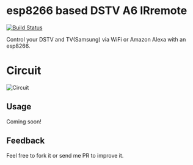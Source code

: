 # esp8266 based DSTV A6 IRremote
[![Build Status](https://travis-ci.com/mmphego/DSTV-A6-esp8266-IRremote.svg?branch=master)](https://travis-ci.com/mmphego/DSTV-A6-esp8266-IRremote)

Control your DSTV and TV(Samsung) via WiFi or Amazon Alexa with an esp8266.

# Circuit
![Circuit](https://github.com/mmphego/DSTV_A6_esp8266_IRremote/raw/master/Circuit.png)

<!---
# Control
I resorted to using [MQTT Dash](https://play.google.com/store/apps/details?id=net.routix.mqttdash&hl=en) for control purposes.

![MQTT Dash Selection](https://github.com/mmphego/DSTV_A6_esp8266_IRremote/raw/master/mqttdash2.png)

![MQTT Dash](https://github.com/mmphego/DSTV_A6_esp8266_IRremote/raw/master/mqttdash1.png)

# Future Development
Integrate to my [Node-Red Dashboard](https://nodered.org/) running on a network media server.
-->

## Usage

Coming soon!

## Feedback

Feel free to fork it or send me PR to improve it.
